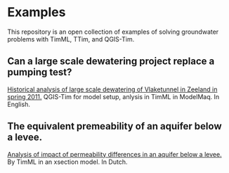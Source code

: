# Examples

This repository is an open collection of examples of solving groundwater problems with TimML, TTim, and QGIS-Tim.

## Can a large scale dewatering project replace a pumping test?
[Historical analysis of large scale dewatering of Vlaketunnel in Zeeland in spring 2011.](https://github.com/tim-groundwater/Examples/blob/main/analysis-historic-dewatering-vlaketunnel/analysis.ipynb) QGIS-Tim for model setup, anlysis in TimML in ModelMaq. In English.

## The equivalent premeability of an aquifer below a levee.
[Analysis of impact of permeability differences in an aquifer below a levee.](https://github.com/tim-groundwater/Examples/tree/main/equivalent-permeability-aquifer-levee) By TimML in an xsection model. In Dutch.
